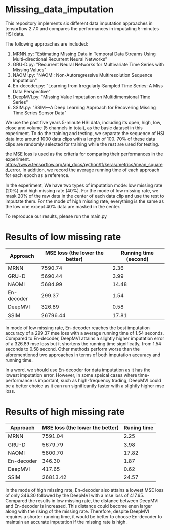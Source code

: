 # Missing_data_imputation

This repository implements six different data imputation approaches in tensorflow 2.7.0 and compares the performances in imputating 5-minutes HSI data. 

The following approaches are included:
1. MRNN.py: "Estimating Missing Data in Temporal Data Streams Using Multi-directional Recurrent Neural Networks"
2. GRU-D.py: "Recurrent Neural Networks for Multivariate Time Series with Missing Values"
3. NAOMI.py: "NAOMI: Non-Autoregressive Multiresolution Sequence Imputation"
4. En-decoder.py: "Learning from Irregularly-Sampled Time Series: A Miss Data Perspective"
5. DeepMVI.py: "Missing Value Imputation on Multidimensional Time Series"
6. SSIM.py: "SSIM—A Deep Learning Approach for Recovering Missing Time Series Sensor Data"

We use the past five years 5-minute HSI data, including its open, high, low, close and volume (5 channels in total), as the basic dataset in this experiment. To do the training and testing, we separate the sequence of HSI data into around 1000 data clips with a length of 100. 70% of these data clips are randomly selected for training while the rest are used for testing. 

the MSE loss is used as the criteria for comparing their performances in the experiment. https://www.tensorflow.org/api_docs/python/tf/keras/metrics/mean_squared_error. In addition, we record the average running time of each approach for each epoch as a reference.

In the experiment, We have two types of imputation mode: low missing rate (20%) and high missing rate (40%). For the mode of low missing rate, we mask 20% of the raw data in the center of each data clip and use the rest to imputate them. For the mode of high missing rate, everything is the same as the low one except 40% data are masked in the center. 

To reproduce our results, please run the main.py

# Results of low missing rate


| Approach  | MSE loss (the lower the better) |  Running time (second) |
| ------------- | ------------- | ---------- |
| MRNN  | 7590.74  | 2.36  |
| GRU-D  | 5690.44  | 3.99  |
| NAOMI  | 5684.99  | 14.48  |
| En-decoder  | 299.37 | 1.54  |
| DeepMVI  | 326.89  | 0.58  |
| SSIM  | 26796.44  | 17.81  |

In mode of low missing rate, En-decoder reaches the best imputation accuracy of a 299.37 mse loss with a average running time of 1.54 seconds. Compared to En-decoder, DeepMVI attains a slightly higher imputation error of a 326.89 mse loss but it shortens the running time significatly, from 1.54 seconds to 0.58 second. Other methods perform worse than the aforementioned two approaches in terms of both imputation accuracy and running time.

In a word, we should use En-decoder for data imputation as it has the lowest imputation error. However, in some speical cases where time-performance is important, such as high-frequency trading, DeepMVI could be a better choice as it can run significantly faster with a slightly higher mse loss.

# Results of high missing rate


| Approach  | MSE loss (the lower the better) |  Runing time |
| ------------- | ------------- | -----------|
| MRNN  | 7591.04  | 2.25  |
| GRU-D  | 5679.79  | 3.98  |
| NAOMI  | 5800.70  | 17.82  |
| En-decoder  | 346.30  | 1.87  |
| DeepMVI  | 417.65  | 0.62  |
| SSIM  | 26813.42  | 24.57  |

In the mode of high missing rate, En-decoder also attains a lowest MSE loss of only 346.30 followed by the DeepMVI with a mse loss of 417.65. Compared the results in low missing rate, the distance between DeepMVI and En-decoder is increased. This distance could become enen larger along with the rising of the missing rate. Therefore, despite DeepMVI requires a shorter running time, it would be better to choose En-decoder to maintain an accurate imputation if the missing rate is high.
